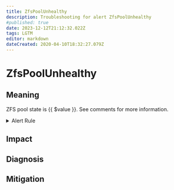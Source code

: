 ```yaml
---
title: ZfsPoolUnhealthy
description: Troubleshooting for alert ZfsPoolUnhealthy
#published: true
date: 2023-12-12T21:12:32.022Z
tags: LGTM
editor: markdown
dateCreated: 2020-04-10T18:32:27.079Z
---
```


# ZfsPoolUnhealthy

## Meaning
[//]: # "Short paragraph that explains what the alert means"
ZFS pool state is {{ $value }}. See comments for more information.

<details>
  <summary>Alert Rule</summary>

  ```yaml
alert: ZfsPoolUnhealthy
expr: zfs_pool_health > 0
for: 0m
labels:
    severity: critical
annotations:
    summary: ZFS pool unhealthy (instance {{ $labels.instance }})
    description: |-
        ZFS pool state is {{ $value }}. See comments for more information.
          VALUE = {{ $value }}
          LABELS = {{ $labels }}
    runbook: https://github.com/srerun/prometheus-alerts/content/runbooks/ZfsPoolUnhealthy

  ```
</details>


## Impact
[//]: # "What could / will happen if the alert is not addressed"



## Diagnosis
[//]: # "Steps to take to identify the cause of the problem"



## Mitigation
[//]: # "The steps necessary to resolve the alert"
